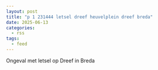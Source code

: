 ```yaml
---
layout: post
title: "p 1 231444 letsel dreef heuvelplein dreef breda"
date: 2025-06-13
categories: 
  - rss
tags: 
  - feed
---
```


Ongeval met letsel op Dreef in Breda

